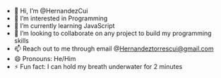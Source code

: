 - 👋 Hi, I’m @HernandezCui
- 👀 I’m interested in Programming 
- 🌱 I’m currently learning JavaScript
- 💞️ I’m looking to collaborate on any project to build my programming skills
- 📫 Reach out to me through email @Hernandeztorrescui@gmail.com
- 😄 Pronouns: He/Him
- ⚡ Fun fact: I can hold my breath underwater for 2 minutes 

<!---
HernandezCui/HernandezCui is a ✨ special ✨ repository because its `README.md` (this file) appears on your GitHub profile.
You can click the Preview link to take a look at your changes.
--->
